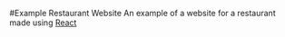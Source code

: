 #Example Restaurant Website
An example of a website for a restaurant made using [React](https://github.com/facebook/react/)
